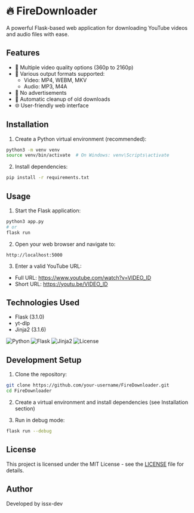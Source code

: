 # 🔥 FireDownloader

A powerful Flask-based web application for downloading YouTube videos and audio files with ease.

## Features

- 📱 Multiple video quality options (360p to 2160p)
- 🎵 Various output formats supported:
  - Video: MP4, WEBM, MKV
  - Audio: MP3, M4A
- 🚫 No advertisements
- 🧹 Automatic cleanup of old downloads
- 🌐 User-friendly web interface

## Installation

1. Create a Python virtual environment (recommended):
```bash
python3 -m venv venv
source venv/bin/activate  # On Windows: venv\Scripts\activate
```

2. Install dependencies:
```bash
pip install -r requirements.txt
```

## Usage

1. Start the Flask application:
```bash
python3 app.py
# or
flask run
```

2. Open your web browser and navigate to:
```
http://localhost:5000
```

3. Enter a valid YouTube URL:
- Full URL: https://www.youtube.com/watch?v=VIDEO_ID
- Short URL: https://youtu.be/VIDEO_ID

## Technologies Used

- Flask (3.1.0)
- yt-dlp
- Jinja2 (3.1.6)

![Python](https://img.shields.io/badge/python-3.12.3-blue.svg)
![Flask](https://img.shields.io/badge/flask-3.1.0-green.svg)
![Jinja2](https://img.shields.io/badge/jinja2-3.1.6-red.svg)
![License](https://img.shields.io/badge/license-MIT-yellow.svg)

## Development Setup

1. Clone the repository:
```bash
git clone https://github.com/your-username/FireDownloader.git
cd FireDownloader
```

2. Create a virtual environment and install dependencies (see Installation section)

3. Run in debug mode:
```bash
flask run --debug
```

## License

This project is licensed under the MIT License - see the [LICENSE](LICENSE) file for details.

## Author

Developed by issx-dev

